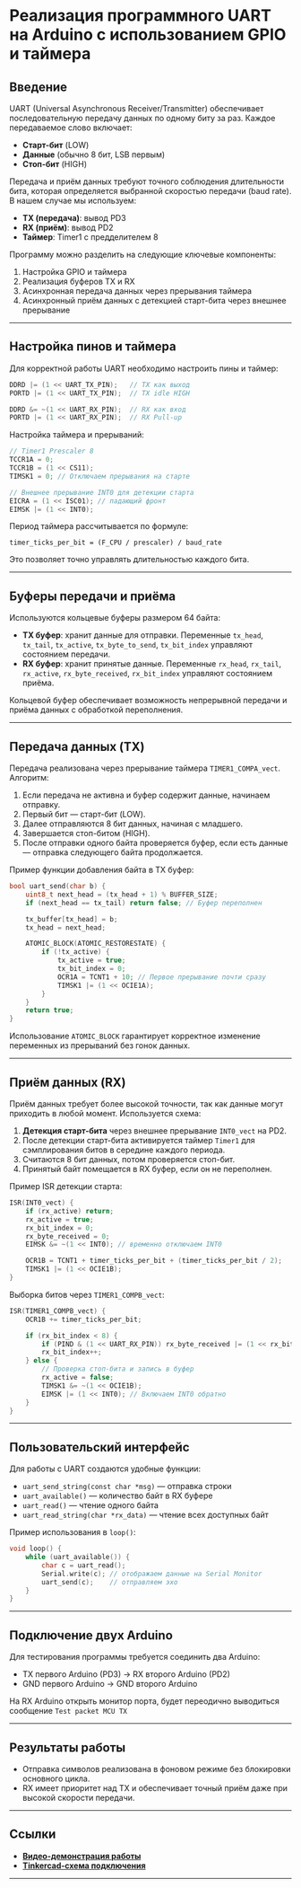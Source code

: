 # Реализация программного UART на Arduino с использованием GPIO и таймера

## Введение

UART (Universal Asynchronous Receiver/Transmitter) обеспечивает последовательную передачу данных по одному биту за раз. Каждое передаваемое слово включает:

* **Старт-бит** (LOW)
* **Данные** (обычно 8 бит, LSB первым)
* **Стоп-бит** (HIGH)

Передача и приём данных требуют точного соблюдения длительности бита, которая определяется выбранной скоростью передачи (baud rate). В нашем случае мы используем:

* **TX (передача)**: вывод PD3
* **RX (приём)**: вывод PD2
* **Таймер**: Timer1 с предделителем 8

Программу можно разделить на следующие ключевые компоненты:

1. Настройка GPIO и таймера
2. Реализация буферов TX и RX
3. Асинхронная передача данных через прерывания таймера
4. Асинхронный приём данных с детекцией старт-бита через внешнее прерывание

---

## Настройка пинов и таймера

Для корректной работы UART необходимо настроить пины и таймер:

```cpp
DDRD |= (1 << UART_TX_PIN);   // TX как выход
PORTD |= (1 << UART_TX_PIN);  // TX idle HIGH

DDRD &= ~(1 << UART_RX_PIN);  // RX как вход
PORTD |= (1 << UART_RX_PIN);  // RX Pull-up
```

Настройка таймера и прерываний:

```cpp
// Timer1 Prescaler 8
TCCR1A = 0;
TCCR1B = (1 << CS11);
TIMSK1 = 0; // Отключаем прерывания на старте

// Внешнее прерывание INT0 для детекции старта
EICRA = (1 << ISC01); // падающий фронт
EIMSK |= (1 << INT0);
```

Период таймера рассчитывается по формуле:

```
timer_ticks_per_bit = (F_CPU / prescaler) / baud_rate
```

Это позволяет точно управлять длительностью каждого бита.

---

## Буферы передачи и приёма

Используются кольцевые буферы размером 64 байта:

* **TX буфер**: хранит данные для отправки. Переменные `tx_head`, `tx_tail`, `tx_active`, `tx_byte_to_send`, `tx_bit_index` управляют состоянием передачи.
* **RX буфер**: хранит принятые данные. Переменные `rx_head`, `rx_tail`, `rx_active`, `rx_byte_received`, `rx_bit_index` управляют состоянием приёма.

Кольцевой буфер обеспечивает возможность непрерывной передачи и приёма данных с обработкой переполнения.

---

## Передача данных (TX)

Передача реализована через прерывание таймера `TIMER1_COMPA_vect`. Алгоритм:

1. Если передача не активна и буфер содержит данные, начинаем отправку.
2. Первый бит — старт-бит (LOW).
3. Далее отправляются 8 бит данных, начиная с младшего.
4. Завершается стоп-битом (HIGH).
5. После отправки одного байта проверяется буфер, если есть данные — отправка следующего байта продолжается.

Пример функции добавления байта в TX буфер:

```cpp
bool uart_send(char b) {
    uint8_t next_head = (tx_head + 1) % BUFFER_SIZE;
    if (next_head == tx_tail) return false; // Буфер переполнен

    tx_buffer[tx_head] = b;
    tx_head = next_head;

    ATOMIC_BLOCK(ATOMIC_RESTORESTATE) {
        if (!tx_active) {
            tx_active = true;
            tx_bit_index = 0;
            OCR1A = TCNT1 + 10; // Первое прерывание почти сразу
            TIMSK1 |= (1 << OCIE1A);
        }
    }
    return true;
}
```

Использование `ATOMIC_BLOCK` гарантирует корректное изменение переменных из прерываний без гонок данных.

---

## Приём данных (RX)

Приём данных требует более высокой точности, так как данные могут приходить в любой момент. Используется схема:

1. **Детекция старт-бита** через внешнее прерывание `INT0_vect` на PD2.
2. После детекции старт-бита активируется таймер `Timer1` для сэмплирования битов в середине каждого периода.
3. Считаются 8 бит данных, потом проверяется стоп-бит.
4. Принятый байт помещается в RX буфер, если он не переполнен.

Пример ISR детекции старта:

```cpp
ISR(INT0_vect) {
    if (rx_active) return;
    rx_active = true;
    rx_bit_index = 0;
    rx_byte_received = 0;
    EIMSK &= ~(1 << INT0); // временно отключаем INT0

    OCR1B = TCNT1 + timer_ticks_per_bit + (timer_ticks_per_bit / 2);
    TIMSK1 |= (1 << OCIE1B);
}
```

Выборка битов через `TIMER1_COMPB_vect`:

```cpp
ISR(TIMER1_COMPB_vect) {
    OCR1B += timer_ticks_per_bit;

    if (rx_bit_index < 8) {
        if (PIND & (1 << UART_RX_PIN)) rx_byte_received |= (1 << rx_bit_index);
        rx_bit_index++;
    } else {
        // Проверка стоп-бита и запись в буфер
        rx_active = false;
        TIMSK1 &= ~(1 << OCIE1B);
        EIMSK |= (1 << INT0); // Включаем INT0 обратно
    }
}
```

---

## Пользовательский интерфейс

Для работы с UART создаются удобные функции:

* `uart_send_string(const char *msg)` — отправка строки
* `uart_available()` — количество байт в RX буфере
* `uart_read()` — чтение одного байта
* `uart_read_string(char *rx_data)` — чтение всех доступных байт

Пример использования в `loop()`:

```cpp
void loop() {
    while (uart_available()) {
        char c = uart_read();
        Serial.write(c); // отображаем данные на Serial Monitor
        uart_send(c);    // отправляем эхо
    }
}
```

---

## Подключение двух Arduino

Для тестирования программы требуется соединить два Arduino:

* TX первого Arduino (PD3) → RX второго Arduino (PD2)
* GND первого Arduino → GND второго Arduino

На RX Arduino открыть монитор порта, будет переодично выводиться сообщение `Test packet MCU TX`

---

## Результаты работы

* Отправка символов реализована в фоновом режиме без блокировки основного цикла.
* RX имеет приоритет над TX и обеспечивает точный приём даже при высокой скорости передачи.

---

## Ссылки

* **[Видео-демонстрация работы](https://disk.yandex.ru/i/HvGt30dVlYRDXg)**
* **[Tinkercad-схема подключения](https://www.tinkercad.com/things/hXgGWvefWnr-myuart?sharecode=eRM3oxkymW2cGL30_Zsbr1iidcK3RLJORy9e7E6uJv8)**

---